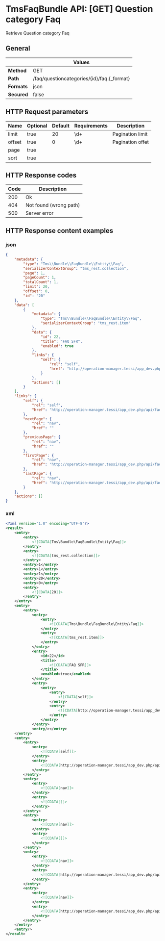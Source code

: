 TmsFaqBundle API: [GET] Question category Faq
=============================================

Retrieve Question category Faq

## General
|             | Values
|-------------|-------
| **Method**  | GET
| **Path**    | /faq/questioncategories/{id}/faq.{_format}
| **Formats** | json|xml
| **Secured** | false

## HTTP Request parameters
| Name        | Optional | Default | Requirements | Description
|-------------|----------|---------|--------------|------------
| limit       | true     | 20      | \d+          | Pagination limit
| offset      | true     | 0       | \d+          | Pagination offet
| page        | true     |         |              |
| sort        | true     |         |              |

## HTTP Response codes
| Code | Description
|------|------------
| 200  | Ok
| 404  | Not found (wrong path)
| 500  | Server error

## HTTP Response content examples

### json
```json
{
    "metadata": {
        "type": "Tms\\Bundle\\FaqBundle\\Entity\\Faq",
        "serializerContextGroup": "tms_rest.collection",
        "page": 1,
        "pageCount": 1,
        "totalCount": 1,
        "limit": 20,
        "offset": 0,
        "id": "20"
    },
    "data": [
        {
            "metadata": {
                "type": "Tms\\Bundle\\FaqBundle\\Entity\\Faq",
                "serializerContextGroup": "tms_rest.item"
            },
            "data": {
                "id": 22,
                "title": "FAQ SFR",
                "enabled": true
            },
            "links": {
                "self": {
                    "rel": "self",
                    "href": "http://operation-manager.tessi/app_dev.php/api/faqs/22"
                }
            },
            "actions": []
        }
    ],
    "links": {
        "self": {
            "rel": "self",
            "href": "http://operation-manager.tessi/app_dev.php/api/faq/questioncategories/20/faq?page=1&limit=20&offset=0"
        },
        "nextPage": {
            "rel": "nav",
            "href": ""
        },
        "previousPage": {
            "rel": "nav",
            "href": ""
        },
        "firstPage": {
            "rel": "nav",
            "href": "http://operation-manager.tessi/app_dev.php/api/faq/questioncategories/20/faq?page=1&limit=20&offset=0"
        },
        "lastPage": {
            "rel": "nav",
            "href": "http://operation-manager.tessi/app_dev.php/api/faq/questioncategories/20/faq?page=1&limit=20&offset=0"
        }
    },
    "actions": []
}
```
### xml
```xml
<?xml version="1.0" encoding="UTF-8"?>
<result>
    <entry>
        <entry>
            <![CDATA[Tms\Bundle\FaqBundle\Entity\Faq]]>
        </entry>
        <entry>
            <![CDATA[tms_rest.collection]]>
        </entry>
        <entry>1</entry>
        <entry>1</entry>
        <entry>1</entry>
        <entry>20</entry>
        <entry>0</entry>
        <entry>
            <![CDATA[20]]>
        </entry>
    </entry>
    <entry>
        <entry>
            <entry>
                <entry>
                    <![CDATA[Tms\Bundle\FaqBundle\Entity\Faq]]>
                </entry>
                <entry>
                    <![CDATA[tms_rest.item]]>
                </entry>
            </entry>
            <entry>
                <id>22</id>
                <title>
                    <![CDATA[FAQ SFR]]>
                </title>
                <enabled>true</enabled>
            </entry>
            <entry>
                <entry>
                    <entry>
                        <![CDATA[self]]>
                    </entry>
                    <entry>
                        <![CDATA[http://operation-manager.tessi/app_dev.php/api/faqs/22.xml]]>
                    </entry>
                </entry>
            </entry>
            <entry/></entry>
    </entry>
    <entry>
        <entry>
            <entry>
                <![CDATA[self]]>
            </entry>
            <entry>
                <![CDATA[http://operation-manager.tessi/app_dev.php/api/faq/questioncategories/20/faq.xml?page=1&limit=20&offset=0]]>
            </entry>
        </entry>
        <entry>
            <entry>
                <![CDATA[nav]]>
            </entry>
            <entry>
                <![CDATA[]]>
            </entry>
        </entry>
        <entry>
            <entry>
                <![CDATA[nav]]>
            </entry>
            <entry>
                <![CDATA[]]>
            </entry>
        </entry>
        <entry>
            <entry>
                <![CDATA[nav]]>
            </entry>
            <entry>
                <![CDATA[http://operation-manager.tessi/app_dev.php/api/faq/questioncategories/20/faq.xml?page=1&limit=20&offset=0]]>
            </entry>
        </entry>
        <entry>
            <entry>
                <![CDATA[nav]]>
            </entry>
            <entry>
                <![CDATA[http://operation-manager.tessi/app_dev.php/api/faq/questioncategories/20/faq.xml?page=1&limit=20&offset=0]]>
            </entry>
        </entry>
    </entry>
    <entry/>
</result>
```